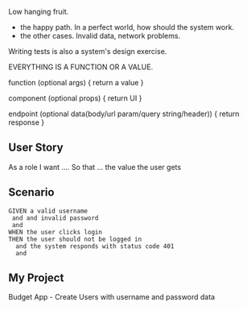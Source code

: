 Low hanging fruit.

- the happy path. In a perfect world, how should the system work.
- the other cases. Invalid data, network problems.

Writing tests is also a system's design exercise.

EVERYTHING IS A FUNCTION OR A VALUE.

function (optional args) { return a value }

component (optional props) { return UI }

endpoint (optional data(body/url param/query string/header)) { return response }

## User Story

As a role
I want ....
So that ... the value the user gets

## Scenario

```
GIVEN a valid username
 and and invalid password
 and
WHEN the user clicks login
THEN the user should not be logged in
  and the system responds with status code 401
  and
```

## My Project

Budget App - Create Users with username and password data
